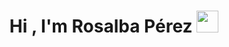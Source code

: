 <h1 align="center">Hi , I'm Rosalba Pérez <img src="https://media.giphy.com/media/hvRJCLFzcasrR4ia7z/giphy.gif" width="35"></h1>

